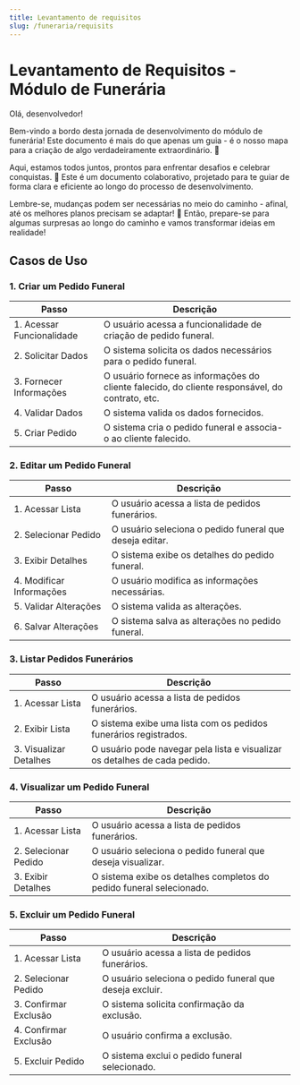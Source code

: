 ```yaml
---
title: Levantamento de requisitos
slug: /funeraria/requisits
---
```


# Levantamento de Requisitos - Módulo de Funerária

Olá, desenvolvedor!

Bem-vindo a bordo desta jornada de desenvolvimento do módulo de funerária! Este documento é mais do que apenas um guia - é o nosso mapa para a criação de algo verdadeiramente extraordinário. 💫

Aqui, estamos todos juntos, prontos para enfrentar desafios e celebrar conquistas. 🚀 Este é um documento colaborativo, projetado para te guiar de forma clara e eficiente ao longo do processo de desenvolvimento.

Lembre-se, mudanças podem ser necessárias no meio do caminho - afinal, até os melhores planos precisam se adaptar! 🔄 Então, prepare-se para algumas surpresas ao longo do caminho e vamos transformar ideias em realidade!

## Casos de Uso

### 1. Criar um Pedido Funeral

| Passo                     | Descrição                                                                                       |
| ------------------------- | ----------------------------------------------------------------------------------------------- |
| 1. Acessar Funcionalidade | O usuário acessa a funcionalidade de criação de pedido funeral.                                 |
| 2. Solicitar Dados        | O sistema solicita os dados necessários para o pedido funeral.                                  |
| 3. Fornecer Informações   | O usuário fornece as informações do cliente falecido, do cliente responsável, do contrato, etc. |
| 4. Validar Dados          | O sistema valida os dados fornecidos.                                                           |
| 5. Criar Pedido           | O sistema cria o pedido funeral e associa-o ao cliente falecido.                                |

### 2. Editar um Pedido Funeral

| Passo                    | Descrição                                               |
| ------------------------ | ------------------------------------------------------- |
| 1. Acessar Lista         | O usuário acessa a lista de pedidos funerários.         |
| 2. Selecionar Pedido     | O usuário seleciona o pedido funeral que deseja editar. |
| 3. Exibir Detalhes       | O sistema exibe os detalhes do pedido funeral.          |
| 4. Modificar Informações | O usuário modifica as informações necessárias.          |
| 5. Validar Alterações    | O sistema valida as alterações.                         |
| 6. Salvar Alterações     | O sistema salva as alterações no pedido funeral.        |

### 3. Listar Pedidos Funerários

| Passo                  | Descrição                                                                  |
| ---------------------- | -------------------------------------------------------------------------- |
| 1. Acessar Lista       | O usuário acessa a lista de pedidos funerários.                            |
| 2. Exibir Lista        | O sistema exibe uma lista com os pedidos funerários registrados.           |
| 3. Visualizar Detalhes | O usuário pode navegar pela lista e visualizar os detalhes de cada pedido. |

### 4. Visualizar um Pedido Funeral

| Passo                | Descrição                                                            |
| -------------------- | -------------------------------------------------------------------- |
| 1. Acessar Lista     | O usuário acessa a lista de pedidos funerários.                      |
| 2. Selecionar Pedido | O usuário seleciona o pedido funeral que deseja visualizar.          |
| 3. Exibir Detalhes   | O sistema exibe os detalhes completos do pedido funeral selecionado. |

### 5. Excluir um Pedido Funeral

| Passo                 | Descrição                                                |
| --------------------- | -------------------------------------------------------- |
| 1. Acessar Lista      | O usuário acessa a lista de pedidos funerários.          |
| 2. Selecionar Pedido  | O usuário seleciona o pedido funeral que deseja excluir. |
| 3. Confirmar Exclusão | O sistema solicita confirmação da exclusão.              |
| 4. Confirmar Exclusão | O usuário confirma a exclusão.                           |
| 5. Excluir Pedido     | O sistema exclui o pedido funeral selecionado.           |
